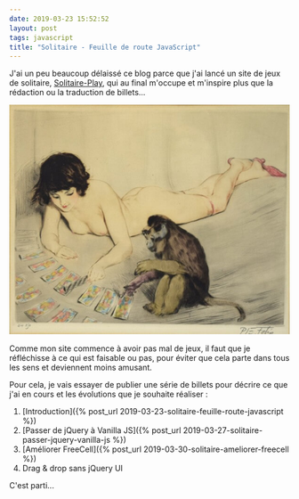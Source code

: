 ```yaml
---
date: 2019-03-23 15:52:52
layout: post
tags: javascript
title: "Solitaire - Feuille de route JavaScript"
---
```


J'ai un peu beaucoup délaissé ce blog parce que j'ai lancé un site de jeux de solitaire,
[Solitaire-Play](https://www.solitaire-play.com/), qui au final m'occupe et m'inspire plus que
la rédaction ou la traduction de billets...

![Paul Emile Félix - Le Solitaire](/public/2019/solitaire.jpg)

Comme mon site commence à avoir pas mal de jeux, il faut que je réfléchisse à ce qui est
faisable ou pas, pour éviter que cela parte dans tous les sens et deviennent moins amusant.

Pour cela, je vais essayer de publier une série de billets pour décrire ce que j'ai en cours
et les évolutions que je souhaite réaliser :

1. [Introduction]({% post_url 2019-03-23-solitaire-feuille-route-javascript %})
2. [Passer de jQuery à Vanilla JS]({% post_url 2019-03-27-solitaire-passer-jquery-vanilla-js %})
3. [Améliorer FreeCell]({% post_url 2019-03-30-solitaire-ameliorer-freecell %})
4. Drag & drop sans jQuery UI

C'est parti...
